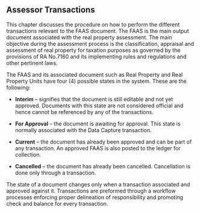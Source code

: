 ## Assessor Transactions

This chapter discusses the procedure on how to perform the different
transactions relevant to the FAAS document. The FAAS is the main output
document associated with the real property assessment. The main
objective during the assessment process is the classification, appraisal
and assessment of real property for taxation purposes as governed by the
provisions of RA No.7160 and its implementing rules and regulations and
other pertinent laws.

The FAAS and its associated document such as Real Property and Real
Property Units have four (4) possible states in the system. These are
the following:

-   **Interim** – signifies that the document is still editable and not
    yet approved. Documents with this state are not considered official
    and hence cannot be referenced by any of the transactions.

-   **For Approval** – the document is awaiting for approval. This state
    is normally associated with the Data Capture transaction.

-   **Current** – the document has already been approved and can be part
    of any transaction. An approved FAAS is also posted to the ledger
    for collection.

-   **Cancelled** – the document has already been cancelled.
    Cancellation is done only through a transaction.

The state of a document changes only when a transaction associated and
approved against it. Transactions are preformed through a workflow
processes enforcing proper delineation of responsibility and promoting
check and balance for every transaction.